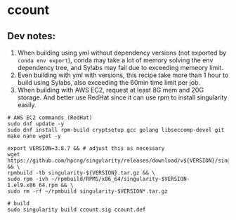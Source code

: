 # ccount

## Dev notes:
1. When building using yml without dependency versions (not exported by `conda env export`), conda may take a lot of memory solving the env dependency tree, and Sylabs may fail due to exceeding memeory limit.
2. Even building with yml with versions, this recipe take more than 1 hour to build using Sylabs, also exceeding the 60min time limit per job.
3. When building with AWS EC2, request at least 8G mem and 20G storage. And better use RedHat since it can use rpm to install singularity easily.
```
# AWS EC2 commands (RedHat)
sudo dnf update -y
sudo dnf install rpm-build cryptsetup gcc golang libseccomp-devel git make nano wget -y

export VERSION=3.8.7 && # adjust this as necessary 
wget https://github.com/hpcng/singularity/releases/download/v${VERSION}/singularity-${VERSION}.tar.gz && \
rpmbuild -tb singularity-${VERSION}.tar.gz && \
sudo rpm -ivh ~/rpmbuild/RPMS/x86_64/singularity-$VERSION-1.el9.x86_64.rpm && \
sudo rm -rf ~/rpmbuild singularity-$VERSION*.tar.gz

# build
sudo singularity build ccount.sig ccount.def
```
